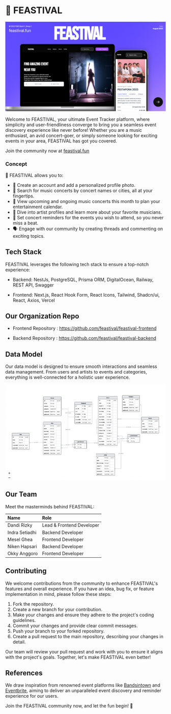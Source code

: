 # 🎉 FEASTIVAL

![](/assets/hero.png)

Welcome to FEASTIVAL, your ultimate Event Tracker platform, where simplicity and user-friendliness converge to bring you a seamless event discovery experience like never before! Whether you are a music enthusiast, an avid concert-goer, or simply someone looking for exciting events in your area, FEASTIVAL has got you covered.

Join the community now at [feastival.fun](https://feastival.fun/)

### Concept

🎉 FEASTIVAL allows you to:

- 🎫 Create an account and add a personalized profile photo.
- 🎵 Search for music concerts by concert names or cities, all at your fingertips.
- 📅 View upcoming and ongoing music concerts this month to plan your entertainment calendar.
- 🎤 Dive into artist profiles and learn more about your favorite musicians.
- 📝 Set concert reminders for the events you wish to attend, so you never miss a beat.
- 🗣️ Engage with our community by creating threads and commenting on exciting topics.

## Tech Stack

FEASTIVAL leverages the following tech stack to ensure a top-notch experience:

- Backend: NestJs, PostgreSQL, Prisma ORM, DigitalOcean, Railway, REST API, Swagger

- Frontend: Next.js, React Hook Form, React Icons, Tailwind, Shadcn/ui, React, Axios, Vercel

## Our Organization Repo

- Frontend Repository : https://github.com/feastival/feastival-frontend

- Backend Repository : https://github.com/feastival/feastival-backend

## Data Model

Our data model is designed to ensure smooth interactions and seamless data management. From users and artists to events and categories, everything is well-connected for a holistic user experience.

![Data Model](/assets/data-model.png)

## Our Team

Meet the masterminds behind FEASTIVAL:

| Name           | Role                      |
| :------------- | :------------------------ |
| Dandi Rizky    | Lead & Frontend Developer |
| Indra Setiadhi | Backend Developer         |
| Mesel Ghea     | Frontend Developer        |
| Niken Hapsari  | Backend Developer         |
| Okky Anggoro   | Frontend Developer        |

## Contributing

We welcome contributions from the community to enhance FEASTIVAL's features and overall experience. If you have an idea, bug fix, or feature implementation in mind, please follow these steps:

1. Fork the repository.
2. Create a new branch for your contribution.
3. Make your changes and ensure they adhere to the project's coding guidelines.
4. Commit your changes and provide clear commit messages.
5. Push your branch to your forked repository.
6. Create a pull request to the main repository, describing your changes in detail.

Our team will review your pull request and work with you to ensure it aligns with the project's goals. Together, let's make FEASTIVAL even better!

## References

We draw inspiration from renowned event platforms like [Bandsintown](https://www.bandsintown.com/) and [Eventbrite](https://www.eventbrite.com/), aiming to deliver an unparalleled event discovery and reminder experience for our users.

Join the FEASTIVAL community now, and let the fun begin! 🎉
